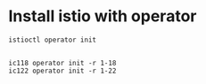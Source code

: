 # Install istio with operator

```console
istioctl operator init


ic118 operator init -r 1-18
ic122 operator init -r 1-22
```